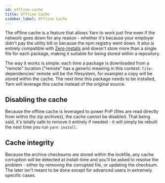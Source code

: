 ```yaml
---
id: offline-cache
title: Offline Cache
sidebar_label: Offline Cache
---
```


The offline cache is a feature that allows Yarn to work just fine even if the
network goes down for any reason - whether it's because your employer didn't
pay the utility bill or because the npm registry went down. It also is entirely
compatible with [Zero-Installs]() and doesn't store more than a single file
for each package, making it suitable for being stored within a repository.

The way it works is simple: each time a package is downloaded from a "remote"
location ("remote" has a generic meaning in this context: `file:` dependencies'
remote will be the filesystem, for example) a copy will be stored within the
cache. The next time this package needs to be installed, Yarn will leverage
this cache instead of the original source.

## Disabling the cache

Because the offline cache is leveraged to power PnP (files are read directly
from within the zip archives), the cache cannot be disabled. That being said,
it's totally safe to remove it entirely if needed - it will simply be rebuilt
the next time you run `yarn install`.

## Cache integrity

Because the archive checksums are stored within the lockfile, any cache
corruption will be detected at install-time and you'll be asked to resolve the
problem - either by removing the corrupted file, or updating the checksum. The
later isn't meant to be done except for advanced users in extremely specific
cases.
